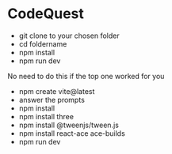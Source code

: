 # CodeQuest

- git clone to your chosen folder
- cd foldername
- npm install
- npm run dev

No need to do this if the top one worked for you
- npm create vite@latest
- answer the prompts
- npm install
- npm install three
- npm install @tweenjs/tween.js
- npm install react-ace ace-builds
- npm run dev
